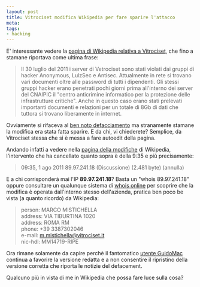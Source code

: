 ```yaml
--- 
layout: post
title: Vitrociset modifica Wikipedia per fare sparire l'attacco
meta: 
tags: 
- hacking
---
```

E' interessante vedere la [pagina di Wikipedia relativa a Vitrociset][5], che fino a stamane riportava come ultima frase:

> Il 30 luglio del 2011 i server di Vetrociset sono stati violati dai gruppi di hacker Anonymous, LulzSec e Antisec. Attualmente in rete si trovano vari documenti oltre alle password di tutti i dipendenti. Gli stessi gruppi hacker erano penetrati pochi giorni prima all'interno dei server del CNAIPIC il "centro anticrimine informatico per la protezione delle infrastrutture critiche". Anche in questo caso erano stati prelevati importanti documenti e relazioni per un totale di 8Gb di dati che tuttora si trovano liberamente in internet.  
  
Ovviamente si rifaceva al [ben noto defacciamento][1] ma stranamente stamane la modifica era stata fatta sparire. E da chi, vi chiederete? Semplice, da Vitrociset stessa che si è messa a fare autoedit della pagina.

Andando infatti a vedere nella [pagina della modifiche][2] di Wikipedia, l'intervento che ha cancellato quanto sopra è della 9:35 e più precisamente: 
  
> 09:35, 1 ago 2011 89.97.241.18 (Discussione) (2.481 byte) (annulla)
 
E a chi corrisponderà mai l'IP **89.97.241.18**? Basta un "whois 89.97.241.18" oppure consultare un qualunque sistema di [whois online][3] per scoprire che la modifica è operata dall'interno stesso dell'azienda, pratica ben poco be vista (a quanto ricordo) da Wikipedia:
  
> person:         MARCO MISTICHELLA  
> address:        VIA TIBURTINA 1020  
> address:        ROMA RM  
> phone:          +39 3387302046  
> e-mail:         m.mistichella@vitrociset.it  
> nic-hdl:        MM14719-RIPE  
  
Ora rimane solamente da capire perchè il fantomatico [utente GuidoMac][4] continua a favorire la versione redatta e a non consentire il ripristino della versione corretta che riporta le notizie del defacement.  
  
Qualcuno più in vista di me in Wikipedia che possa fare luce sulla cosa?  
  


[1]: http://matteoflora.com/?p=198
[2]: http://it.wikipedia.org/w/index.php?title=Vitrociset&action=history
[3]: http://www.robtex.com/ip/89.97.241.18.html#whois
[4]: http://it.wikipedia.org/wiki/Utente:Guidomac
[5]: http://it.wikipedia.org/wiki/Vitrociset
